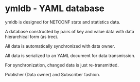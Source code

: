 # ymldb - YAML database

ymldb is designed for NETCONF state and statistics data.

A database constructed by pairs of key and value data with data hierarchical form (as tree).

All data is automatically synchronized with data owner.

All data is serialized to an YAML document for data transmission.

For synchronization, changed data is just re-transmitted.

Publisher (Data owner) and Subscriber fashion.


